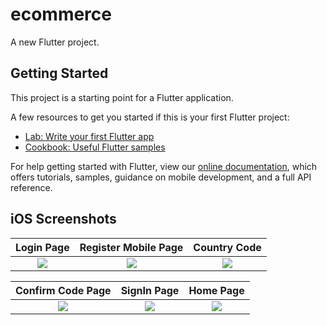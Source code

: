 # ecommerce

A new Flutter project.

## Getting Started

This project is a starting point for a Flutter application.

A few resources to get you started if this is your first Flutter project:

- [Lab: Write your first Flutter app](https://flutter.dev/docs/get-started/codelab)
- [Cookbook: Useful Flutter samples](https://flutter.dev/docs/cookbook)

For help getting started with Flutter, view our
[online documentation](https://flutter.dev/docs), which offers tutorials,
samples, guidance on mobile development, and a full API reference.



## iOS Screenshots
  Login Page                 |     Register Mobile Page        |   Country Code
:-------------------------:|:-------------------------:|:-------------------------:
![](https://user-images.githubusercontent.com/51909435/99125769-6f612580-260d-11eb-8172-d642ba1d921e.jpeg?raw=true)|![](https://user-images.githubusercontent.com/51909435/99125806-80aa3200-260d-11eb-8954-792947d47f3e.jpeg?raw=true)|![](https://user-images.githubusercontent.com/51909435/99126283-86544780-260e-11eb-94c1-f972aa2d1d43.jpeg?raw=true)

  Confirm Code Page                 |     SignIn Page        |   Home Page 
:-------------------------:|:-------------------------:|:-------------------------:
![](https://user-images.githubusercontent.com/51909435/99126391-bf8cb780-260e-11eb-8e5a-fa1face9427e.jpeg?raw=true)|![](https://user-images.githubusercontent.com/51909435/99125769-6f612580-260d-11eb-8172-d642ba1d921e.jpeg?raw=true)|![](https://user-images.githubusercontent.com/51909435/99126466-de8b4980-260e-11eb-87f8-6c38e193636f.jpeg??raw=true)


